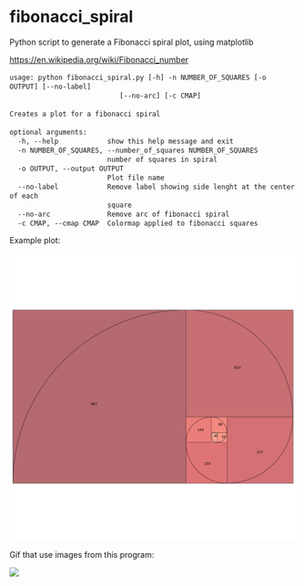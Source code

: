 # fibonacci_spiral

Python script to generate a Fibonacci spiral plot, using matplotlib

https://en.wikipedia.org/wiki/Fibonacci_number


```
usage: python fibonacci_spiral.py [-h] -n NUMBER_OF_SQUARES [-o OUTPUT] [--no-label]
                           [--no-arc] [-c CMAP]

Creates a plot for a fibonacci spiral

optional arguments:
  -h, --help            show this help message and exit
  -n NUMBER_OF_SQUARES, --number_of_squares NUMBER_OF_SQUARES
                        number of squares in spiral
  -o OUTPUT, --output OUTPUT
                        Plot file name
  --no-label            Remove label showing side lenght at the center of each
                        square
  --no-arc              Remove arc of fibonacci spiral
  -c CMAP, --cmap CMAP  Colormap applied to fibonacci squares
```

Example plot:

![](./plot.png)

Gif that use images from this program:

![](https://media.giphy.com/media/stVWPM4WEuFCTd28R1/giphy.gif)
